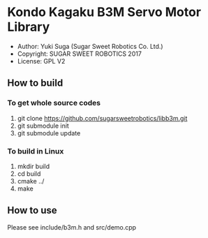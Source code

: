 # Kondo Kagaku B3M Servo Motor Library

* Author: Yuki Suga (Sugar Sweet Robotics Co. Ltd.)
* Copyright: SUGAR SWEET ROBOTICS 2017
* License: GPL V2



## How to build

### To get whole source codes 
1. git clone https://github.com/sugarsweetrobotics/libb3m.git
2. git submodule init
3. git submodule update

### To build in Linux
1. mkdir build
2. cd build
3. cmake ../
4. make


## How to use 

Please see include/b3m.h and src/demo.cpp


